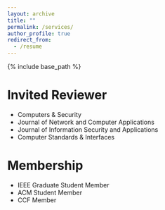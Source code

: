 ```yaml
---
layout: archive
title: ""
permalink: /services/
author_profile: true
redirect_from:
  - /resume
---
```


{% include base_path %}

# Invited Reviewer
* Computers & Security
* Journal of Network and Computer Applications
* Journal of Information Security and Applications
* Computer Standards & Interfaces
  
# Membership

* IEEE Graduate Student Member<br /> 
* ACM Student Member<br /> 
* CCF Member<br /> 



<!-- # Intership -->


  
